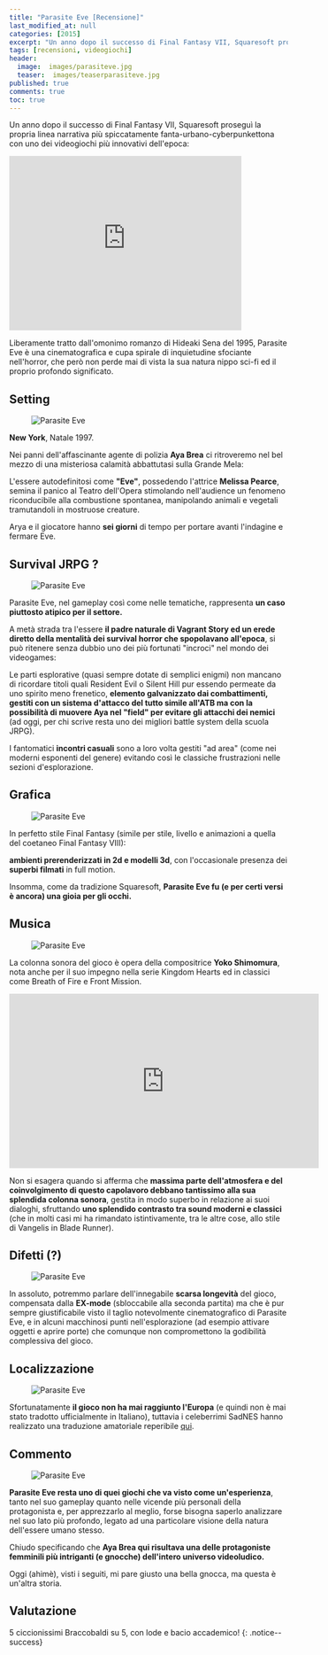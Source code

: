 ```yaml
---
title: "Parasite Eve [Recensione]"
last_modified_at: null
categories: [2015]
excerpt: "Un anno dopo il successo di Final Fantasy VII, Squaresoft proseguì la propria linea narrativa più spiccatamente fanta-urbano-cyberpunkettona con..."
tags: [recensioni, videogiochi]
header:  
  image:  images/parasiteve.jpg
  teaser:  images/teaserparasiteve.jpg 
published: true
comments: true
toc: true
---
```


Un anno dopo il successo di Final Fantasy VII, Squaresoft proseguì la propria linea narrativa più spiccatamente fanta-urbano-cyberpunkettona con uno dei videogiochi più innovativi dell'epoca:

<iframe width="420" height="315" src="https://www.youtube.com/embed/BPyR9qgcdAU" frameborder="0" allowfullscreen></iframe>

Liberamente tratto dall'omonimo romanzo di Hideaki Sena del 1995, Parasite Eve è una cinematografica e cupa spirale di inquietudine sfociante nell'horror, che però non perde mai di vista la sua natura nippo sci-fi ed il proprio profondo significato.

## Setting

<figure>
	<img src="https://4.bp.blogspot.com/-r1jteAGVYUM/VmMHwQhv9oI/AAAAAAAANaA/Ey_1cceakGg/s320/parasite-eve-freeze.jpg" alt="Parasite Eve">
</figure>

**New York**, Natale 1997.

Nei panni dell'affascinante agente di polizia **Aya Brea** ci ritroveremo nel bel mezzo di una misteriosa calamità abbattutasi sulla Grande Mela:

L'essere autodefinitosi come **"Eve"**, possedendo l'attrice **Melissa Pearce**, semina il panico al Teatro dell'Opera stimolando nell'audience un fenomeno riconducibile alla combustione spontanea, manipolando animali e vegetali tramutandoli in mostruose creature.

Arya e il giocatore hanno **sei giorni** di tempo per portare avanti l'indagine e fermare Eve.

## Survival JRPG ?

<figure>
	<img src="https://4.bp.blogspot.com/-WWvqKKr9BBM/VmMIJbZja1I/AAAAAAAANaI/on_bVNKekZw/s320/pe1.jpg" alt="Parasite Eve">
</figure>

Parasite Eve, nel gameplay così come nelle tematiche, rappresenta **un caso piuttosto atipico per il settore.**

A metà strada tra l'essere **il padre naturale di Vagrant Story ed un erede diretto della mentalità dei survival horror che spopolavano all'epoca**, si può ritenere senza dubbio uno dei più fortunati "incroci" nel mondo dei videogames:

Le parti esplorative (quasi sempre dotate di semplici enigmi) non mancano di ricordare titoli quali Resident Evil o Silent Hill pur essendo permeate da uno spirito meno frenetico, **elemento galvanizzato dai combattimenti, gestiti con un sistema d'attacco del tutto simile all'ATB ma con la possibilità di muovere Aya nel "field" per evitare gli attacchi dei nemici** (ad oggi, per chi scrive resta uno dei migliori battle system della scuola JRPG).

I fantomatici **incontri casuali** sono a loro volta gestiti "ad area" (come nei moderni esponenti del genere) evitando così le classiche frustrazioni nelle sezioni d'esplorazione.

## Grafica

<figure>
	<img src="https://3.bp.blogspot.com/-pWOh5CZPOHk/VmMQo8zFhdI/AAAAAAAANaY/nInDtdOqPGU/s320/parasite_eve.jpg" alt="Parasite Eve">
</figure>

In perfetto stile Final Fantasy (simile per stile, livello e animazioni a quella del coetaneo Final Fantasy VIII): 

**ambienti prerenderizzati in 2d e modelli 3d**, con l'occasionale presenza dei **superbi filmati** in full motion. 

Insomma, come da tradizione Squaresoft, **Parasite Eve fu (e per certi versi è ancora) una gioia per gli occhi.**

## Musica

<figure>
	<img src="https://1.bp.blogspot.com/-1W4pd85aV3Y/VmMQ_bL_vFI/AAAAAAAANag/jGh4C7NHLgM/s320/70-capture_04062011_224038.jpg" alt="Parasite Eve">
</figure>

La colonna sonora del gioco è opera della compositrice **Yoko Shimomura**, nota anche per il suo impegno nella serie Kingdom Hearts ed in classici come Breath of Fire e Front Mission.

<iframe width="560" height="315" src="https://www.youtube.com/embed/AKBJ-WKQlEg" frameborder="0" allowfullscreen></iframe>

Non si esagera quando si afferma che **massima parte dell'atmosfera e del coinvolgimento di questo capolavoro debbano tantissimo alla sua splendida colonna sonora**, gestita in modo superbo in relazione ai suoi dialoghi, sfruttando **uno splendido contrasto tra sound moderni e classici** (che in molti casi mi ha rimandato istintivamente, tra le altre cose, allo stile di Vangelis in Blade Runner). 

## Difetti (?)

<figure>
	<img src="https://2.bp.blogspot.com/--6NDEt7Oy18/VmMR7bGDFeI/AAAAAAAANa0/jyO7sANstC4/s320/parasite.jpg" alt="Parasite Eve">
</figure>

In assoluto, potremmo parlare dell'innegabile **scarsa longevità** del gioco, compensata dalla **EX-mode** (sbloccabile alla seconda partita) ma che è pur sempre giustificabile visto il taglio notevolmente cinematografico di Parasite Eve, e in alcuni macchinosi punti nell'esplorazione (ad esempio attivare oggetti e aprire porte) che comunque non compromettono la godibilità complessiva del gioco. 

## Localizzazione

<figure>
	<img src="https://1.bp.blogspot.com/-ASAM_U-Hqa0/VmMRqP5bX3I/AAAAAAAANas/Cn_2GfSd4DQ/s320/parasite%2Beve%2Bmenu.jpg" alt="Parasite Eve">
</figure>

Sfortunatamente **il gioco non ha mai raggiunto l'Europa** (e quindi non è mai stato tradotto ufficialmente in Italiano), tuttavia i celeberrimi SadNES hanno realizzato una traduzione amatoriale reperibile [qui](https://www.sadnescity.it/traduzioni/pe/pe.php). 

## Commento

<figure>
	<img src="https://2.bp.blogspot.com/-vnnMIPZGSNY/VmMShkzPSiI/AAAAAAAANa8/Wni1CQJIUt8/s320/arya.jpg" alt="Parasite Eve">
</figure>

**Parasite Eve resta uno di quei giochi che va visto come un'esperienza**, tanto nel suo gameplay quanto nelle vicende più personali della protagonista e, per apprezzarlo al meglio, forse bisogna saperlo analizzare nel suo lato più profondo, legato ad una particolare visione della natura dell'essere umano stesso.

Chiudo specificando che **Aya Brea qui risultava una delle protagoniste femminili più intriganti (e gnocche) dell'intero universo videoludico.**

Oggi (ahimè), visti i seguiti, mi pare giusto una bella gnocca, ma questa è un'altra storia.

## Valutazione

5 ciccionissimi Braccobaldi su 5, con lode e bacio accademico!
{: .notice--success}